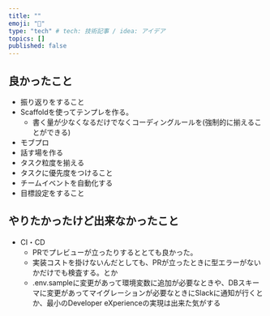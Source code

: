 ```yaml
---
title: ""
emoji: "📌"
type: "tech" # tech: 技術記事 / idea: アイデア
topics: []
published: false
---
```


## 良かったこと
- 振り返りをすること
- Scaffoldを使ってテンプレを作る。
  - 書く量が少なくなるだけでなくコーディングルールを(強制的に揃えることができる)
- モブプロ
- 話す場を作る
- タスク粒度を揃える
- タスクに優先度をつけること
- チームイベントを自動化する
- 目標設定をすること


## やりたかったけど出来なかったこと
- CI・CD
  - PRでプレビューが立ったりするととても良かった。
  - 実装コストを掛けないんだとしても、PRが立ったときに型エラーがないかだけでも検査する。とか
  - .env.sampleに変更があって環境変数に追加が必要なときや、DBスキーマに変更があってマイグレーションが必要なときにSlackに通知が行くとか、最小のDeveloper eXperienceの実現は出来た気がする